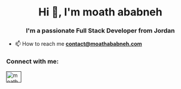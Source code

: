 <h1 align="center">Hi 👋, I'm moath ababneh</h1>

<h3 align="center">I'm a passionate Full Stack Developer from Jordan</h3>

- 📫 How to reach me **contact@moathababneh.com**

<h3 align="left">Connect with me:</h3>
<p align="left">

<a href="" target="blank">
<img align="center" src="https://raw.githubusercontent.com/rahuldkjain/github-profile-readme-generator/master/src/images/icons/Social/linked-in-alt.svg" alt="moath ababneh" height="30" width="40" /></a>
</p>
